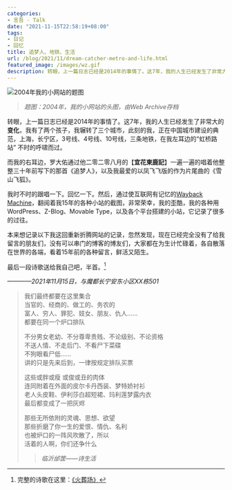 ```yaml
---
categories:
- 言吾 - Talk
date: "2021-11-15T22:58:19+08:00"
tags:
- 日记
- 回忆
title: 追梦人、地铁、生活
url: /blog/2021/11/dream-catcher-metro-and-life.html
featured_image: /images/wz.gif
description: 转眼，上一篇日志已经是2014年的事情了。这7年，我的人生已经发生了非常大的变化，我有了两个孩子，我辗转了三个城市，此刻的我，正在中国城市建设的典范，上海，长宁区，3号线、4号线、10号线，三条地铁，在我左耳边的“虹桥路站” 不时的呼啸而过。
---
```

![2004年我的小网站的题图](/images/wz.gif)
>  *题图：2004年，我的小网站的头图，由Web Archive存档*
 
转眼，上一篇日志已经是2014年的事情了。这7年，我的人生已经发生了非常大的**变化**，我有了两个孩子，我辗转了三个城市，此刻的我，正在中国城市建设的典范，上海，长宁区，3号线、4号线、10号线，三条地铁，在我左耳边的“虹桥路站” 不时的呼啸而过。

而我的右耳边，罗大佑通过他二零二零八月的【**宜花東鹿記**】一遍一遍的唱着他整整三十年前写下的那首《追梦人》，以及我最爱的以凤飞飞版的作为片尾曲的《雪山飞狐》。

我时不时的跟唱一下。回忆一下。然后，通过使互联网有记忆的[Wayback Machine](https://web.archive.org/web/)，翻阅着我15年的各种小站的截图，非常荣幸，我的歪酷，我的各种用WordPress、Z-Blog、Movable Type，以及各个平台搭建的小站，它记录了很多的过往。

本来想记录以下我这回重新折腾网站的记录，忽然发现，现在已经完全没有了给我留言的朋友们，没有可以串门的博客的博友们，大家都在为生计忙碌着，各自散落在世界的各端，看着15年前的各种留言，鲜活又陌生。

最后一段诗歌送给我自己吧，半首。[^1]

*————2021年11月15日，与魔都长宁安东小区XX栋501*
 
> 我们最终都要在这里集合  
> 当官的、经商的、做工的、务农的  
> 富人、穷人、罪犯、妓女、朋友、仇人……  
> 都要在同一个炉口排队
> 
> 
> 不分男女老幼、不分尊卑贵贱、不论级别、不论资格  
> 不送人情、不走后门、不看尸下菜碟  
> 不狗眼看尸低……  
> 讲的只是先来后到，一律按规定排队买票
> 
> 
> 这些或胖或瘦 或俊或丑的肉体  
> 连同附着在外面的皮尔卡丹西装、梦特娇衬衫  
> 老人头皮鞋、伊利莎白超短裙、玛利莲梦露内衣  
> 最后都变成了一把灰烬
> 
> 
> 那些无所依附的灵魂、思想、欲望  
> 那些折磨了你一生的爱恨、情仇、名利  
> 也被炉口的一阵风吹散了，所以  
> 活着的人啊，你们还争什么
> 
> 
>  >  *临沂邰筐——诗生活*  
>  

[^1]: 完整的诗歌在这里：[《火葬场》](/blog/2004/11/the-poem-crematory.html)

